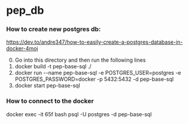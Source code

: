 # pep_db

### How to create new postgres db: 


https://dev.to/andre347/how-to-easily-create-a-postgres-database-in-docker-4moj


0) Go into this directory and then run the following lines
1) docker build -t pep-base-sql ./
2) docker run --name pep-base-sql -e POSTGRES_USER=postgres -e POSTGRES_PASSWORD=docker -p 5432:5432 -d pep-base-sql
3) docker start pep-base-sql


### How to connect to the docker

docker exec -it 65f bash
psql -U postgres -d pep-base-sql